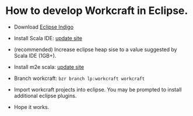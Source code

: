 # How to develop Workcraft in Eclipse.

* Download [Eclipse Indigo](http://www.eclipse.org/downloads/packages/eclipse-ide-java-developers/indigor)

* Install Scala IDE: [update site](http://download.scala-ide.org/releases-29/stable/site)

* (recommended) Increase eclipse heap sise to a value suggested by Scala IDE (1GB+).

* Install m2e scala: [update site](http://alchim31.free.fr/m2e-scala/update-site/)

* Branch workcraft: `bzr branch lp:workcraft workcraft`

* Import workcraft projects into eclipse. You may be prompted to install additional eclipse plugins.

* Hope it works.
